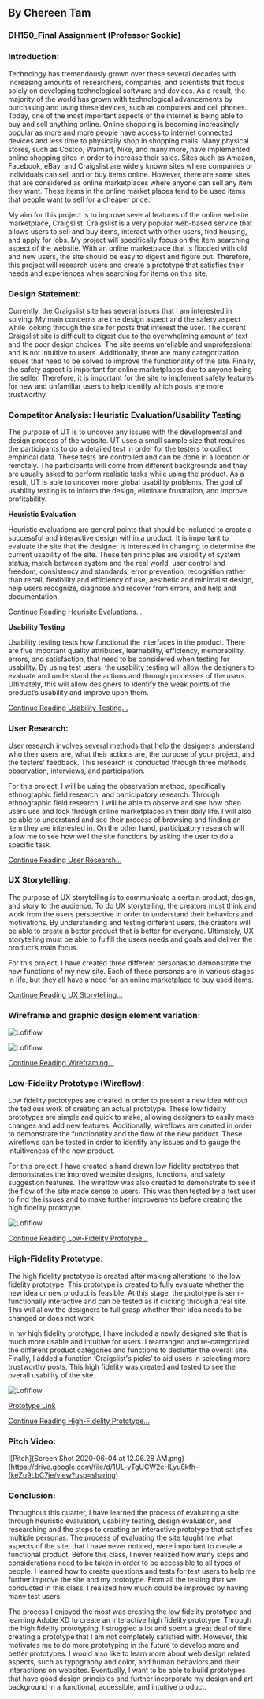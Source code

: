 ## By Chereen Tam 

### DH150_Final Assignment (Professor Sookie)






### Introduction:

  Technology has tremendously grown over these several decades with increasing amounts of researchers, companies, and scientists that focus solely on developing technological software and devices. As a result, the majority of the world has grown with technological advancements by purchasing and using these devices, such as computers and cell phones. Today, one of the most important aspects of the internet is being able to buy and sell anything online. Online shopping is becoming increasingly popular as more and more people have access to internet connected devices and less time to physically shop in shopping malls. Many physical stores, such as Costco, Walmart, Nike, and many more, have implemented online shopping sites in order to increase their sales. Sites such as Amazon, Facebook, eBay, and Craigslist are widely known sites where companies or individuals can sell and or buy items online. However, there are some sites that are considered as online marketplaces where anyone can sell any item they want. These items in the online market places tend to be used items that people want to sell for a cheaper price. 

  My aim for this project is to improve several features of the online website marketplace, Craigslist. Craigslist is a very popular  web-based service that allows users to sell and buy items, interact with other users, find housing, and apply for jobs. My project will specifically focus on the item searching aspect of the website. With an online marketplace that is flooded with old and new users, the site should be easy to digest and figure out. Therefore, this project will research users and create a prototype that satisfies their needs and experiences when searching for items on this site.  






### Design Statement:

  Currently, the Craigslist site has several issues that I am interested in solving. My main concerns are the design aspect and the safety aspect while looking through the site for posts that interest the user. The current Craigslist site is difficult to digest due to the overwhelming amount of text and the poor design choices. The site seems unreliable and unprofessional and is not intuitive to users. Additionally, there are many categorization issues that need to be solved to improve the functionality of the site. Finally, the safety aspect is important for online marketplaces due to anyone being the seller. Therefore, it is important for the site to implement safety features for new and unfamiliar users to help identify which posts are more trustworthy. 





### Competitor Analysis: Heuristic Evaluation/Usability Testing

The purpose of UT is to uncover any issues with the developmental and design process of the website. UT uses a small sample size that requires the participants to do a detailed test in order for the testers to collect empirical data. These tests are controlled and can be done in a location or remotely. The participants will come from different backgrounds and they are usually asked to perform realistic tasks while using the product. As a result, UT is able to uncover more global usability problems. The goal of usability testing is to inform the design, eliminate frustration, and improve profitability.



**Heuristic Evaluation**

Heuristic evaluations are general points that should be included to create a successful and interactive design within a product. It is important to evaluate the site that the designer is interested in changing to determine the current usability of the site. These ten principles are visibility of system status, match between system and the real world, user control and freedom, consistency and standards, error prevention, recognition rather than recall, flexibility and efficiency of use, aesthetic and minimalist design, help users recognize, diagnose and recover from errors, and help and documentation.

[Continue Reading Heurisitc Evaluations...](https://github.com/chereeny/DH150_Assignment1)



**Usability Testing**

Usability testing tests how functional the interfaces in the product. There are five important quality attributes, learnability, efficiency, memorability, errors, and satisfaction, that need to be considered when testing for usability. By using test users, the usability testing will allow the designers to evaluate and understand the actions and through processes of the users. Ultimately, this will allow designers to identify the weak points of the product’s usability and improve upon them.

[Continue Reading Usability Testing...](https://github.com/chereeny/DH150-Assignment2)






### User Research: 

  User research involves several methods that help the designers understand who their users are, what their actions are, the purpose of your project, and the testers' feedback. This research is conducted through three methods, observation, interviews, and participation.
  
  For this project, I will be using the observation method, specifically ethnographic field research, and participatory research. Through ethnographic field research, I will be able to observe and see how often users use and look through online marketplaces in their daily life. I will also be able to understand and see their process of browsing and finding an item they are interested in. On the other hand, participatory research will allow me to see how well the site functions by asking the user to do a specific task. 

[Continue Reading User Research...](https://github.com/chereeny/-DH150-Assignment4)






### UX Storytelling:

  The purpose of UX storytelling is to communicate a certain product, design, and story to the audience. To do UX storytelling, the creators must think and work from the users perspective in order to understand their behaviors and motivations. By understanding and testing different users, the creators will be able to create a better product that is better for everyone. Ultimately, UX storytelling must be able to fulfill the users needs and goals and deliver the product’s main focus.

  For this project, I have created three different personas to demonstrate the new functions of my new site. Each of these personas are in various stages in life, but they all have a need for an online marketplace to buy used items. 
  
[Continue Reading UX Storytelling...](https://github.com/chereeny/DH150-Assignment5)






### Wireframe and graphic design element variation:

![Lofiflow](1.png)

![Lofiflow](ScreenDesigns.png)

[Continue Reading Wireframing...](https://github.com/chereeny/DH150-Assignment6)






### Low-Fidelity Prototype (Wireflow):

  Low fidelity prototypes are created in order to present a new idea without the tedious work of creating an actual prototype. These low fidelity prototypes are simple and quick to make, allowing designers to easily make changes and add new features. Additionally, wireflows are created in order to demonstrate the functionality and the flow of the new product. These wireflows can be tested in order to identify any issues and to gauge the intuitiveness of the new product. 

  For this project, I have created a hand drawn low fidelity prototype that demonstrates the improved website designs, functions, and safety suggestion features. The wireflow was also created to demonstrate to see if the flow of the site made sense to users. This was then tested by a test user to find the issues and to make further improvements before creating the high fidelity prototype.

![Lofiflow](2.png)

[Continue Reading Low-Fidelity Prototype...](https://github.com/chereeny/DH150-Assignment6)






### High-Fidelity Prototype:

  The high fidelity prototype is created after making alterations to the low fidelity prototype. This prototype is created to fully evaluate whether the new idea or new product is feasible. At this stage, the prototype is semi-functionally interactive and can be tested as if clicking through a real site. This will allow the designers to full grasp whether their idea needs to be changed or does not work. 

  In my high fidelity prototype, I have included a newly designed site that is much more usable and intuitive for users. I rearranged and re-categorized the different product categories and functions to declutter the overall site. Finally, I added a function ‘Craigslist's picks’ to aid users in selecting more trustworthy posts. This high fidelity was created and tested to see the overall usability of the site. 

![Lofiflow](Wireflow.png)

[Prototype Link](https://xd.adobe.com/view/65c01a42-19a9-414c-55ef-66b362ae7e15-13f1/)

[Continue Reading High-Fidelity Prototype...](https://github.com/chereeny/DH150-Assignment7)





### Pitch Video:

![Pitch](Screen Shot 2020-06-04 at 12.06.28 AM.png)
(https://drive.google.com/file/d/1UL-yTgUCW2eHLyu8kfh-fkeZu9LbC7je/view?usp=sharing)





### Conclusion:

  Throughout this quarter, I have learned the process of evaluating a site through heuristic evaluation, usability testing, design evaluation, and researching and the steps to creating an interactive prototype that satisfies multiple personas. The process of evaluating the site taught me what aspects of the site, that I have never noticed, were important to create a functional product. Before this class, I never realized how many steps and considerations need to be taken in order to be accessible to all types of people. I learned how to create questions and tests for test users to help me further improve the site and my prototype. From all the testing that we conducted in this class, I realized how much could be improved by having many test users. 
  
  The process I enjoyed the most was creating the low fidelity prototype and learning Adobe XD to create an interactive high fidelity prototype. Through the high fidelity prototyping, I struggled a lot and spent a great deal of time creating a prototype that I am not completely satisfied with. However, this motivates me to do more prototyping in the future to develop more and better prototypes. I would also like to learn more about web design related aspects, such as typography and color, and human behaviors and their interactions on websites. Eventually, I want to be able to build prototypes that have good design principles and further incorporate my design and art background in a functional, accessible, and intuitive product. 
